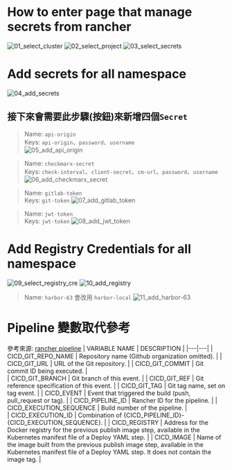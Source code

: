 # How to enter page that manage secrets from rancher
![01_select_cluster](img/01_select_cluster.png)
![02_select_project](img/02_select_project.png)
![03_select_secrets](img/03_select_secrets.png)
# Add secrets for all namespace
![04_add_secrets](img/04_add_secrets.png)
## 接下來會需要此步驟(按鈕)來新增四個`Secret`
> Name: `api-origin`  
> Keys: `api-origin`、`password`、`username`  
![05_add_api_origin](img/05_add_api_origin.png)

> Name: `checkmarx-secret`  
> Keys: `check-interval`、`client-secret`、`cm-url`、`password`、`username`
![06_add_checkmarx_secret](img/06_add_checkmarx_secret.png)

> Name: `gitlab-token`  
> Keys: `git-token`
![07_add_gitlab_token](img/07_add_gitlab_token.png)

> Name: `jwt-token`  
> Keys: `jwt-token`
![08_add_jwt_token](img/08_add_jwt_token.png)

# Add Registry Credentials for all namespace
![09_select_registry_cre](img/09_select_registry_cre.png)
![10_add_registry](img/10_add_registry.png)
> Name: `harbor-63` 會改用 `harbor-local` 
![11_add_harbor-63](img/11_add_harbor-63.png)

# Pipeline 變數取代參考 
參考來源: [rancher pipeline](https://rancher.com/docs/rancher/v2.x/en/pipelines/config/)
| VARIABLE NAME  | DESCRIPTION  | 
|---|---|
| CICD_GIT_REPO_NAME  | Repository name (Github organization omitted).  |
| CICD_GIT_URL  | URL of the Git repository.  |
| CICD_GIT_COMMIT  | Git commit ID being executed.  |   
| CICD_GIT_BRANCH  | Git branch of this event.  |
| CICD_GIT_REF  | Git reference specification of this event.  |
| CICD_GIT_TAG  | Git tag name, set on tag event.  |
| CICD_EVENT  | Event that triggered the build (push, pull_request or tag).  |
| CICD_PIPELINE_ID  | Rancher ID for the pipeline.  |
| CICD_EXECUTION_SEQUENCE  | Build number of the pipeline.  |	
| CICD_EXECUTION_ID  | Combination of {CICD_PIPELINE_ID}-{CICD_EXECUTION_SEQUENCE}.  |
| CICD_REGISTRY  | Address for the Docker registry for the previous publish image step, available in the Kubernetes manifest file of a Deploy YAML step.  |
| CICD_IMAGE  | Name of the image built from the previous publish image step, available in the Kubernetes manifest file of a Deploy YAML step. It does not contain the image tag.  |	

	
	
	
	
	
	
	
	
	
	
	